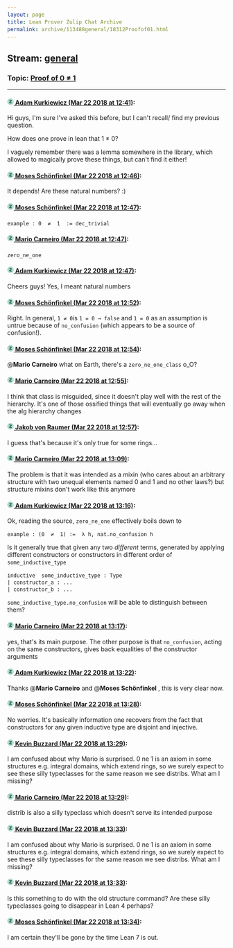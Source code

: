 ```yaml
---
layout: page
title: Lean Prover Zulip Chat Archive 
permalink: archive/113488general/18312Proofof01.html
---
```


## Stream: [general](index.html)
### Topic: [Proof of 0 ≠ 1](18312Proofof01.html)

---

#### [![Click to go to Zulip](../../assets/img/zulip2.png) Adam Kurkiewicz (Mar 22 2018 at 12:41)](https://leanprover.zulipchat.com/#narrow/stream/113488-general/topic/Proof%20of%200%20%E2%89%A0%201/near/124057061):
Hi guys, I'm sure I've asked this before, but I can't recall/ find my previous question.

How does one prove in lean that 1 ≠ 0?

I vaguely remember there was a lemma somewhere in the library, which allowed to magically prove these things, but can't find it either!

#### [![Click to go to Zulip](../../assets/img/zulip2.png) Moses Schönfinkel (Mar 22 2018 at 12:46)](https://leanprover.zulipchat.com/#narrow/stream/113488-general/topic/Proof%20of%200%20%E2%89%A0%201/near/124057222):
It depends! Are these natural numbers? :)

#### [![Click to go to Zulip](../../assets/img/zulip2.png) Moses Schönfinkel (Mar 22 2018 at 12:47)](https://leanprover.zulipchat.com/#narrow/stream/113488-general/topic/Proof%20of%200%20%E2%89%A0%201/near/124057227):
`example : 0  ≠  1  := dec_trivial`

#### [![Click to go to Zulip](../../assets/img/zulip2.png) Mario Carneiro (Mar 22 2018 at 12:47)](https://leanprover.zulipchat.com/#narrow/stream/113488-general/topic/Proof%20of%200%20%E2%89%A0%201/near/124057235):
`zero_ne_one`

#### [![Click to go to Zulip](../../assets/img/zulip2.png) Adam Kurkiewicz (Mar 22 2018 at 12:47)](https://leanprover.zulipchat.com/#narrow/stream/113488-general/topic/Proof%20of%200%20%E2%89%A0%201/near/124057239):
Cheers guys! Yes, I meant natural numbers

#### [![Click to go to Zulip](../../assets/img/zulip2.png) Moses Schönfinkel (Mar 22 2018 at 12:52)](https://leanprover.zulipchat.com/#narrow/stream/113488-general/topic/Proof%20of%200%20%E2%89%A0%201/near/124057392):
Right. In general, `1 ≠ 0`is `1 = 0 → false` and `1 = 0` as an assumption is untrue because of `no_confusion` (which appears to be a source of confusion!).

#### [![Click to go to Zulip](../../assets/img/zulip2.png) Moses Schönfinkel (Mar 22 2018 at 12:54)](https://leanprover.zulipchat.com/#narrow/stream/113488-general/topic/Proof%20of%200%20%E2%89%A0%201/near/124057451):
@**Mario Carneiro** what on Earth, there's a `zero_ne_one_class` o_O?

#### [![Click to go to Zulip](../../assets/img/zulip2.png) Mario Carneiro (Mar 22 2018 at 12:55)](https://leanprover.zulipchat.com/#narrow/stream/113488-general/topic/Proof%20of%200%20%E2%89%A0%201/near/124057462):
I think that class is misguided, since it doesn't play well with the rest of the hierarchy. It's one of those ossified things that will eventually go away when the alg hierarchy changes

#### [![Click to go to Zulip](../../assets/img/zulip2.png) Jakob von Raumer (Mar 22 2018 at 12:57)](https://leanprover.zulipchat.com/#narrow/stream/113488-general/topic/Proof%20of%200%20%E2%89%A0%201/near/124057511):
I guess that's because it's only true for some rings...

#### [![Click to go to Zulip](../../assets/img/zulip2.png) Mario Carneiro (Mar 22 2018 at 13:09)](https://leanprover.zulipchat.com/#narrow/stream/113488-general/topic/Proof%20of%200%20%E2%89%A0%201/near/124057855):
The problem is that it was intended as a mixin (who cares about an arbitrary structure with two unequal elements named 0 and 1 and no other laws?) but structure mixins don't work like this anymore

#### [![Click to go to Zulip](../../assets/img/zulip2.png) Adam Kurkiewicz (Mar 22 2018 at 13:16)](https://leanprover.zulipchat.com/#narrow/stream/113488-general/topic/Proof%20of%200%20%E2%89%A0%201/near/124058082):
Ok, reading the source, `zero_ne_one` effectively boils down to

```
example : (0  ≠  1) :=  λ h, nat.no_confusion h
```

Is it generally true that given any two *different* terms, generated by applying different constructors or constructors in different order of `some_inductive_type`

```
inductive  some_inductive_type : Type
| constructor_a : ...
| constructor_b : ...
```

`some_inductive_type.no_confusion` will be able  to distinguish between them?

#### [![Click to go to Zulip](../../assets/img/zulip2.png) Mario Carneiro (Mar 22 2018 at 13:17)](https://leanprover.zulipchat.com/#narrow/stream/113488-general/topic/Proof%20of%200%20%E2%89%A0%201/near/124058094):
yes, that's its main purpose. The other purpose is that `no_confusion`, acting on the same constructors, gives back equalities of the constructor arguments

#### [![Click to go to Zulip](../../assets/img/zulip2.png) Adam Kurkiewicz (Mar 22 2018 at 13:22)](https://leanprover.zulipchat.com/#narrow/stream/113488-general/topic/Proof%20of%200%20%E2%89%A0%201/near/124058258):
Thanks @**Mario Carneiro**  and @**Moses Schönfinkel** , this is very clear now.

#### [![Click to go to Zulip](../../assets/img/zulip2.png) Moses Schönfinkel (Mar 22 2018 at 13:28)](https://leanprover.zulipchat.com/#narrow/stream/113488-general/topic/Proof%20of%200%20%E2%89%A0%201/near/124058438):
No worries. It's basically information one recovers from the fact that constructors for any given inductive type are disjoint and injective.

#### [![Click to go to Zulip](../../assets/img/zulip2.png) Kevin Buzzard (Mar 22 2018 at 13:29)](https://leanprover.zulipchat.com/#narrow/stream/113488-general/topic/Proof%20of%200%20%E2%89%A0%201/near/124058460):
I am confused about why Mario is surprised. 0 ne 1 is an axiom in some structures e.g. integral domains, which extend rings, so we surely expect to see these silly typeclasses for the same reason we see distribs. What am I missing?

#### [![Click to go to Zulip](../../assets/img/zulip2.png) Mario Carneiro (Mar 22 2018 at 13:29)](https://leanprover.zulipchat.com/#narrow/stream/113488-general/topic/Proof%20of%200%20%E2%89%A0%201/near/124058469):
distrib is also a silly typeclass which doesn't serve its intended purpose

#### [![Click to go to Zulip](../../assets/img/zulip2.png) Kevin Buzzard (Mar 22 2018 at 13:33)](https://leanprover.zulipchat.com/#narrow/stream/113488-general/topic/Proof%20of%200%20%E2%89%A0%201/near/124058632):
I am confused about why Mario is surprised. 0 ne 1 is an axiom in some structures e.g. integral domains, which extend rings, so we surely expect to see these silly typeclasses for the same reason we see distribs. What am I missing?

#### [![Click to go to Zulip](../../assets/img/zulip2.png) Kevin Buzzard (Mar 22 2018 at 13:33)](https://leanprover.zulipchat.com/#narrow/stream/113488-general/topic/Proof%20of%200%20%E2%89%A0%201/near/124058652):
Is this something to do with the old structure command? Are these silly typeclasses going to disappear in Lean 4 perhaps?

#### [![Click to go to Zulip](../../assets/img/zulip2.png) Moses Schönfinkel (Mar 22 2018 at 13:34)](https://leanprover.zulipchat.com/#narrow/stream/113488-general/topic/Proof%20of%200%20%E2%89%A0%201/near/124058705):
I am certain they'll be gone by the time Lean 7 is out.

